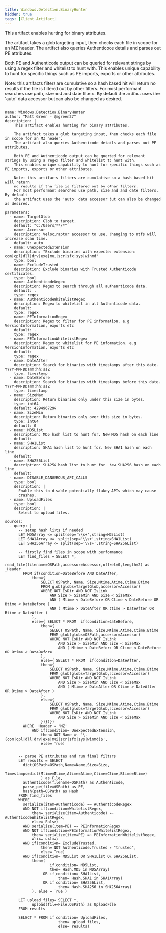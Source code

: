 ```yaml
---
title: Windows.Detection.BinaryHunter
hidden: true
tags: [Client Artifact]
---
```


This artifact enables hunting for binary attributes.

The artifact takes a glob targeting input, then checks each file in scope for an MZ header.
The artifact also queries Authenticode details and parses out PE attributes.

Both PE and Authenticode output can be queried for relevant strings by using a regex filter and whitelist to hunt with.
This enables unique capability to hunt for specific things such as PE imports, exports or other attributes.

Note: this artifacts filters are cumulative so a hash based hit will return
no results if the file is filtered out by other filters.
For most performant searches use path, size and and date filters. By default
the artifact uses the 'auto' data accessor but can also be changed as desired.


<pre><code class="language-yaml">
name: Windows.Detection.BinaryHunter
author: "Matt Green - @mgreen27"
description: |
    This artifact enables hunting for binary attributes.

    The artifact takes a glob targeting input, then checks each file in scope for an MZ header.
    The artifact also queries Authenticode details and parses out PE attributes.

    Both PE and Authenticode output can be queried for relevant strings by using a regex filter and whitelist to hunt with.
    This enables unique capability to hunt for specific things such as PE imports, exports or other attributes.

    Note: this artifacts filters are cumulative so a hash based hit will return
    no results if the file is filtered out by other filters.
    For most performant searches use path, size and and date filters. By default
    the artifact uses the 'auto' data accessor but can also be changed as desired.

parameters:
  - name: TargetGlob
    description: Glob to target.
    default: "C:/Users/**/*"
  - name: Accessor
    description: Velociraptor accessor to use. Changing to ntfs will increase scan time.
    default: auto
  - name: UnexpectedExtension
    description: "Exclude binaries with expected extension: com|cpl|dll|drv|exe|mui|scr|sfx|sys|winmd"
    type: bool
  - name: ExcludeTrusted
    description: Exclude binaries with Trusted Authenticode certificates.
    type: bool
  - name: AuthenticodeRegex
    description: Regex to search through all authenrticode data.
    default: .
    type: regex
  - name: AuthenticodeWhitelistRegex
    description: Regex to whitelist in all Authenticode data.
    default:
    type: regex
  - name: PEInformationRegex
    description: Regex to filter for PE information. e.g VersionInformation, exports etc
    default: .
    type: regex
  - name: PEInformationWhitelistRegex
    description: Regex to whitelist for PE information. e.g VersionInformation, exports etc
    default:
    type: regex
  - name: DateAfter
    description: Search for binaries with timestamps after this date. YYYY-MM-DDTmm:hh:ssZ
    type: timestamp
  - name: DateBefore
    description: Search for binaries with timestamps before this date. YYYY-MM-DDTmm:hh:ssZ
    type: timestamp
  - name: SizeMax
    description: Return binaries only under this size in bytes.
    type: int64
    default: 4294967296
  - name: SizeMin
    description: Return binaries only over this size in bytes.
    type: int64
    default: 0
  - name: MD5List
    description: MD5 hash list to hunt for. New MD5 hash on each line
    default:
  - name: SHA1List
    description: SHA1 hash list to hunt for. New SHA1 hash on each line
    default:
  - name: SHA256List
    description: SHA256 hash list to hunt for. New SHA256 hash on each line
    default:
  - name: DISABLE_DANGEROUS_API_CALLS
    type: bool
    description: |
      Enable this to disable potentially flakey APIs which may cause
      crashes.
  - name: UploadFiles
    type: bool
    description: |
      Select to upload files.

sources:
  - query: |
      -- setup hash lists if needed
      LET MD5Array &lt;= split(sep='\\s+',string=MD5List)
      LET SHA1Array &lt;=  split(sep='\\s+',string=SHA1List)
      LET SHA256Array &lt;= split(sep='\\s+',string=SHA256List)

      -- firstly find files in scope with performance
      LET find_files = SELECT *,
            read_file(filename=OSPath,accessor=Accessor,offset=0,length=2) as _Header
        FROM if(condition=DateBefore AND DateAfter,
            then={
                SELECT OSPath, Name, Size,Mtime,Atime,Ctime,Btime
                FROM glob(globs=TargetGlob,accessor=Accessor)
                WHERE NOT IsDir AND NOT IsLink
                    AND Size &gt; SizeMin AND Size &lt; SizeMax
                    AND ( Mtime &lt; DateBefore OR Ctime &lt; DateBefore OR Btime &lt; DateBefore )
                    AND ( Mtime &gt; DateAfter OR Ctime &gt; DateAfter OR Btime &gt; DateAfter )
            },
            else={ SELECT * FROM  if(condition=DateBefore,
                then={
                    SELECT OSPath, Name, Size,Mtime,Atime,Ctime,Btime
                    FROM glob(globs=OSPath,accessor=Accessor)
                    WHERE NOT IsDir AND NOT IsLink
                        AND Size &gt; SizeMin AND Size &lt; SizeMax
                        AND ( Mtime &lt; DateBefore OR Ctime &lt; DateBefore OR Btime &lt; DateBefore )
                },
                else={ SELECT * FROM  if(condition=DateAfter,
                then={
                    SELECT OSPath, Name, Size,Mtime,Atime,Ctime,Btime
                    FROM glob(globs=TargetGlob,accessor=Accessor)
                    WHERE NOT IsDir AND NOT IsLink
                        AND Size &gt; SizeMin AND Size &lt; SizeMax
                        AND ( Mtime &gt; DateAfter OR Ctime &gt; DateAfter OR Btime &gt; DateAfter )
                },
                else={
                    SELECT OSPath, Name, Size,Mtime,Atime,Ctime,Btime
                    FROM glob(globs=TargetGlob,accessor=Accessor)
                    WHERE NOT IsDir AND NOT IsLink
                        AND Size &gt; SizeMin AND Size &lt; SizeMax
                })})})
        WHERE _Header = 'MZ'
            AND if(condition= UnexpectedExtension,
                then= NOT Name =~ '\.(com|cpl|dll|drv|exe|mui|scr|sfx|sys|winmd)$',
                else= True)


      -- parse PE attributes and run final filters
      LET results = SELECT
        dict(OSPath=OSPath,Name=Name,Size=Size,
            Timestamps=dict(Mtime=Mtime,Atime=Atime,Ctime=Ctime,Btime=Btime)
                ) as File,
        authenticode(filename=OSPath) as Authenticode,
        parse_pe(file=OSPath) as PE,
        hash(path=OSPath) as Hash
      FROM find_files
      WHERE
        serialize(item=Authenticode) =~ AuthenticodeRegex
        AND NOT if(condition=WhitelistRegex,
            then= serialize(item=Authenticode) =~ AuthenticodeWhitelistRegex,
            else= False)
        AND serialize(item=PE) =~ PEInformationRegex
        AND NOT if(condition=PEInformationWhitelistRegex,
            then= serialize(item=PE) =~ PEInformationWhitelistRegex,
            else= False)
        AND if(condition= ExcludeTrusted,
                then= NOT Authenticode.Trusted = "trusted",
                else= True)
        AND if(condition= MD5List OR SHA1List OR SHA256List,
            then=(
                    if(condition= MD5List,
                    then= Hash.MD5 in MD5Array)
                 OR if(condition= SHA1List,
                        then= Hash.SHA1 in SHA1Array)
                 OR if(condition= SHA256List,
                        then= Hash.SHA256 in SHA256Array)
            ), else = True )
      
      LET upload_files= SELECT *,
            upload(file=File.OSPath) as UploadFile
      FROM results
      
      SELECT * FROM if(condition= UploadFiles,
                        then= upload_files,
                        else= results)

</code></pre>

